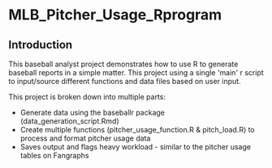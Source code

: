 # MLB_Pitcher_Usage_Rprogram


## Introduction

This baseball analyst project demonstrates how to use R to generate baseball reports in a simple matter. This project using a single 'main' r script to input/source different functions and data files based on user input.

This project is broken down into multiple parts: 
*  Generate data using the baseballr package (data_generation_script.Rmd)
*  Create multiple functions (pitcher_usage_function.R & pitch_load.R) to process and format pitcher usage data
*  Saves output and flags heavy workload - similar to the pitcher usage tables on Fangraphs

